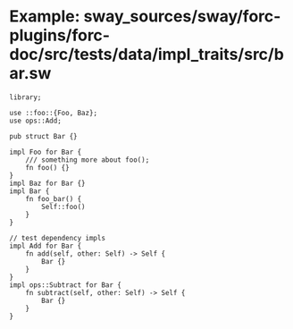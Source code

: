 # Example: sway_sources/sway/forc-plugins/forc-doc/src/tests/data/impl_traits/src/bar.sw

```sway
library;

use ::foo::{Foo, Baz};
use ops::Add;

pub struct Bar {}

impl Foo for Bar {
    /// something more about foo();
    fn foo() {}
}
impl Baz for Bar {}
impl Bar {
    fn foo_bar() {
        Self::foo()
    }
}

// test dependency impls
impl Add for Bar {
    fn add(self, other: Self) -> Self {
        Bar {}
    }
}
impl ops::Subtract for Bar {
    fn subtract(self, other: Self) -> Self {
        Bar {}
    }
}
```
